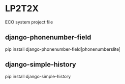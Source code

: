 # LP2T2X
ECO system project file

## django-phonenumber-field
pip install django-phonenumber-field[phonenumberslite]

## django-simple-history
pip install django-simple-history